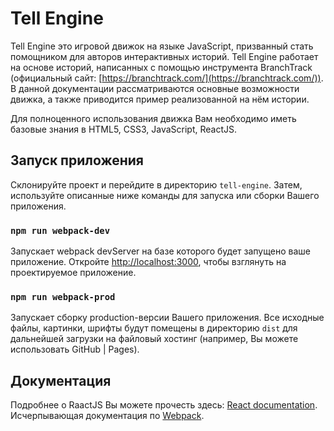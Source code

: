 # Tell Engine
Tell Engine это игровой движок на языке JavaScript, призванный стать помощником для авторов интерактивных историй. Tell Engine работает на основе историй, написанных с помощью инструмента BranchTrack (официальный сайт: [https://branchtrack.com/](https://branchtrack.com/)). В данной документации рассматриваются основные возможности движка, а также приводится пример реализованной на нём истории.

Для полноценного использования движка Вам необходимо иметь базовые знания в HTML5, CSS3, JavaScript, ReactJS.

## Запуск приложения
Склонируйте проект и перейдите в директорию `tell-engine`. Затем, используйте описанные ниже команды для запуска или сборки Вашего приложения.

### `npm run webpack-dev`
Запускает webpack devServer на базе которого будет запущено ваше приложение. Откройте [http://localhost:3000](http://localhost:3000), чтобы взглянуть на проектируемое приложение.

### `npm run webpack-prod`
 Запускает сборку production-версии Вашего приложения. Все исходные файлы, картинки, шрифты будут помещены в директорию `dist` для дальнейшей загрузки на файловый хостинг (например, Вы можете использовать GitHub | Pages).

## Документация
Подробнее о RaactJS Вы можете прочесть здесь: [React documentation](https://reactjs.org/).
Исчерпывающая документация по [Webpack](https://webpack.js.org/concepts/).